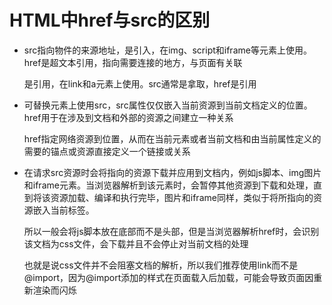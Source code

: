 # HTML中href与src的区别

+ src指向物件的来源地址，是引入，在img、script和iframe等元素上使用。href是超文本引用，指向需要连接的地方，与页面有关联

  是引用，在link和a元素上使用。src通常是拿取，href是引用

+ 可替换元素上使用src，src属性仅仅嵌入当前资源到当前文档定义的位置。href用于在涉及到文档和外部的资源之间建立一种关系

  href指定网络资源到位置，从而在当前元素或者当前文档和由当前属性定义的需要的锚点或资源直接定义一个链接或关系

+ 在请求src资源时会将指向的资源下载并应用到文档内，例如js脚本、img图片和iframe元素。当浏览器解析到该元素时，会暂停其他资源到下载和处理，直到将该资源加载、编译和执行完毕，图片和iframe同样，类似于将所指向的资源嵌入当前标签。

  所以一般会将js脚本放在底部而不是头部，但是当浏览器解析href时，会识别该文档为css文件，会下载并且不会停止对当前文档的处理

  也就是说css文件并不会阻塞文档的解析，所以我们推荐使用link而不是@import，因为@import添加的样式在页面载入后加载，可能会导致页面因重新渲染而闪烁


